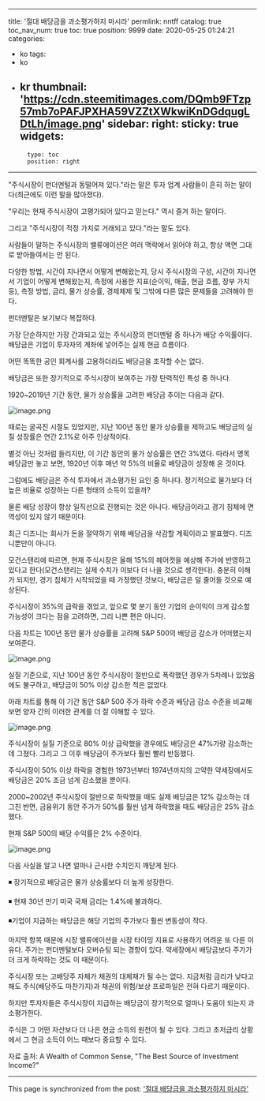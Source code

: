 
---
title: '절대 배당금을 과소평가하지 마시라'
permlink: nntff
catalog: true
toc_nav_num: true
toc: true
position: 9999
date: 2020-05-25 01:24:21
categories:
- ko
tags:
- ko
- kr
thumbnail: 'https://cdn.steemitimages.com/DQmb9FTzp57mb7oPAFJPXHA59VZZtXWkwiKnDGdqugLDtLh/image.png'
sidebar:
    right:
        sticky: true
widgets:
    -
        type: toc
        position: right
---


"주식시장이 펀더멘털과 동떨어져 있다."라는 말은 투자 업계 사람들이 흔히 하는 말이다(최근에도 이런 말을 많아졌다).​

"우리는 현재 주식시장이 고평가되어 있다고 믿는다." 역시 즐겨 하는 말이다.​

그리고 "주식시장이 적정 가치로 거래되고 있다."라는 말도 있다.​

사람들이 말하는 주식시장의 밸류에이션은 여러 맥락에서 읽어야 하고, 항상 액면 그대로 받아들여서는 안 된다.​

다양한 방법, 시간이 지나면서 어떻게 변해왔는지, 당시 주식시장의 구성, 시간이 지나면서 기업이 어떻게 변해왔는지, 측정에 사용한 지표(순이익, 매출, 현금 흐름, 장부 가치 등), 측정 방법, 금리, 물가 상승률, 경제체제 및 그밖에 다른 많은 문제들을 고려해야 한다.​

펀더멘탈은 보기보다 복잡하다.​

가장 단순하지만 가장 간과되고 있는 주식시장의 펀더멘털 중 하나가 배당 수익률이다. 배당금은 기업이 투자자의 계좌에 넣어주는 실제 현금 흐름이다.​

어떤 똑똑한 공인 회계사를 고용하더라도 배당금을 조작할 수는 없다.​

배당금은 또한 장기적으로 주식시장이 보여주는 가장 탄력적인 특성 중 하나다.​

1920~2019년 기간 동안, 물가 상승률을 고려한 배당금 추이는 다음과 같다.

![image.png](https://cdn.steemitimages.com/DQmb9FTzp57mb7oPAFJPXHA59VZZtXWkwiKnDGdqugLDtLh/image.png)

때로는 굴곡진 시절도 있었지만, 지난 100년 동안 물가 상승률을 제하고도 배당금의 실질 성장률은 연간 2.1%로 아주 인상적이다.​

별것 아닌 것처럼 들리지만, 이 기간 동안의 물가 상승률은 연간 3%였다. 따라서 명목 배당금만 놓고 보면, 1920년 이후 매년 약 5%의 비율로 배당금이 성장해 온 것이다.​

그럼에도 배당금은 주식 투자에서 과소평가된 요인 중 하나다. 장기적으로 물가보다 더 높은 비율로 성장하는 다른 형태의 소득이 있을까?​

물론 배당 성장이 항상 일직선으로 진행되는 것은 아니다. 배당금이라고 경기 침체에 면역성이 있지 않기 때문이다.​

최근 디즈니는 회사가 돈을 절약하기 위해 배당금을 삭감할 계획이라고 발표했다. 디즈니뿐만이 아니다.​

모건스탠리에 따르면, 현재 주식시장은 올해 15%의 헤어컷을 예상해 주가에 반영하고 있다고 한다(모건스탠리는 실제 수치가 이보다 더 나을 것으로 생각한다). 충분히 이해가 되지만, 경기 침체가 시작되었을 때 가정했던 것보다, 배당금은 덜 줄어들 것으로 예상된다.​

주식시장이 35%의 급락을 겪었고, 앞으로 몇 분기 동안 기업의 순이익이 크게 감소할 가능성이 크다는 점을 고려하면, 그리 나쁜 편은 아니다.​

다음 차트는 100년 동안 물가 상승률을 고려해 S&P 500의 배당금 감소가 어떠했는지 보여준다.


![image.png](https://cdn.steemitimages.com/DQmQpjMk2Xp7LH4wUTnLCHG6KK9jfJgdy5spNGdz7MTYyjZ/image.png)

실질 기준으로, 지난 100년 동안 주식시장이 절반으로 폭락했던 경우가 5차례나 있었음에도 불구하고, 배당금이 50% 이상 감소한 적은 없었다.​

아래 차트를 통해 이 기간 동안 S&P 500 주가 하락 수준과 배당금 감소 수준을 비교해 보면 양자 간의 이러한 관계를 더 잘 이해할 수 있다.


![image.png](https://cdn.steemitimages.com/DQmQGL2QotW67TqaqaSMnz3Zz4J1JLf4YaAvB7WDnRzTNt6/image.png)

주식시장이 실질 기준으로 80% 이상 급락했을 경우에도 배당금은 47%가량 감소하는데 그쳤다. 그리고 그 이후 배당금이 주가보다 훨씬 빨리 반등했다.​

주식시장이 50% 이상 하락을 경험한 1973년부터 1974년까지의 고약한 약세장에서도 배당금은 20% 조금 넘게 감소했을 뿐이다.​

2000~2002년 주식시장이 절반으로 하락했을 때도 실제 배당금은 12% 감소하는 데 그친 반면, 금융위기 동안 주가가 50%를 훨씬 넘게 하락했을 때도 배당금은 25% 감소했다.​

현재 S&P 500의 배당 수익률은 2% 수준이다.


![image.png](https://cdn.steemitimages.com/DQmfGXStRvCYRHR22YepdccoKGdzRV7Ty4Fk9TNVUNKcXXc/image.png)

다음 사실을 알고 나면 얼마나 근사한 수치인지 깨닫게 된다.​

◾ 장기적으로 배당금은 물가 상승률보다 더 높게 성장한다.

◾ 현재 30년 만기 미국 국채 금리는 1.4%에 불과하다.

◾기업이 지급하는 배당금은 해당 기업의 주가보다 훨씬 변동성이 작다.​

마지막 항목 때문에 시장 밸류에이션을 시장 타이밍 지표로 사용하기 어려운 또 다른 이유다. 주가는 펀더멘털보다 오버슈팅 되는 경향이 있다. 약세장에서 배당금보다 주가가 더 크게 하락하는 것도 이 때문이다.​

주식시장 또는 고배당주 자체가 채권의 대체재가 될 수는 없다. 지금처럼 금리가 낮다고 해도 주식(배당주도 마찬가지)과 채권의 위험/보상 프로파일은 전혀 다르기 때문이다.​

하지만 투자자들은 주식시장이 지급하는 배당금이 장기적으로 얼마나 도움이 되는지 과소평가한다.​

주식은 그 어떤 자산보다 더 나은 현금 소득의 원천이 될 수 있다. 그리고 초저금리 상황에서 그 현금 소득이 어느 때보다 중요할 수 있다.​

자료 출처: A Wealth of Common Sense, "The Best Source of Investment Income?"

- - -

This page is synchronized from the post: ['절대 배당금을 과소평가하지 마시라'](https://steemit.com/@pius.pius/nntff)
